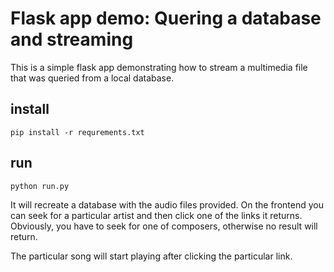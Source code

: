 # Flask app demo: Quering a database and streaming

This is a simple flask app demonstrating how to stream a multimedia file that was queried from a local database. 

## install
    pip install -r requrements.txt

## run
    python run.py
    
It will recreate a database with the audio files provided. On the frontend you can seek for a particular artist and then click one of the links it returns. Obviously, you have to seek for one of composers, otherwise no result will return.

The particular song will start playing after clicking the particular link.
